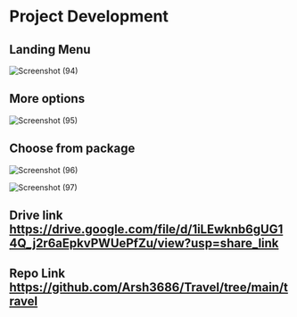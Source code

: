 # Project Development

## Landing Menu

![Screenshot (94)](https://user-images.githubusercontent.com/70792511/235457591-ad45d0f4-7a30-49ae-ba5b-fa436d78fd8f.png)

## More options

![Screenshot (95)](https://user-images.githubusercontent.com/70792511/235457607-96411e75-30e7-4195-8125-674efa21b0a0.png)

## Choose from package

![Screenshot (96)](https://user-images.githubusercontent.com/70792511/235457612-e8d43e46-041c-443a-9e56-6379ae30cdd5.png)

![Screenshot (97)](https://user-images.githubusercontent.com/70792511/235457618-c6ba7dec-7a12-4011-bb8d-d45552df62fa.png)

## **Drive link** **https://drive.google.com/file/d/1iLEwknb6gUG14Q_j2r6aEpkvPWUePfZu/view?usp=share_link**

## Repo Link **https://github.com/Arsh3686/Travel/tree/main/travel**
